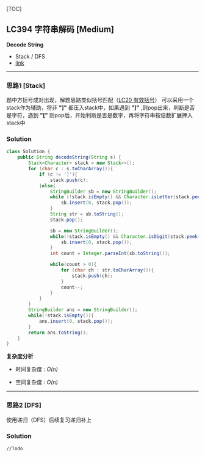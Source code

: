 [TOC]
## LC394 字符串解码 [Medium]
**Decode String**

- Stack / DFS
- [link](https://leetcode.com/problems/decode-string/)
---
### 思路1 [Stack]
题中方括号成对出现，解题思路类似括号匹配（[LC20 有效括号](https://leetcode-cn.com/problems/valid-parentheses/)）
可以采用一个stack作为辅助，将非 **"]"** 都压入stack中，如果遇到 **"]"** ,则pop出来，判断是否是字符，遇到 **"["** 则pop后，开始判断是否是数字，再将字符串按倍数扩展押入stack中

### Solution

```java
class Solution {
    public String decodeString(String s) {
        Stack<Character> stack = new Stack<>();
        for (char c : s.toCharArray()){
            if (c != ']'){
                stack.push(c);
            }else{
                StringBuilder sb = new StringBuilder();
                while (!stack.isEmpty() && Character.isLetter(stack.peek())){
                    sb.insert(0, stack.pop());
                }
                String str = sb.toString();
                stack.pop();

                sb = new StringBuilder();
                while(!stack.isEmpty() && Character.isDigit(stack.peek())){
                    sb.insert(0, stack.pop());
                }
                int count = Integer.parseInt(sb.toString());

                while(count > 0){
                    for (char ch : str.toCharArray()){
                        stack.push(ch);
                    }
                    count--;
                }
            }
        }
        StringBuilder ans = new StringBuilder();
        while(!stack.isEmpty()){
            ans.insert(0, stack.pop());
        }
        return ans.toString();
    }
}

```

**复杂度分析**

* 时间复杂度 : *O(n)*

* 空间复杂度 : *O(n)* 

---
### 思路2 [DFS]
使用递归（DFS）后续复习递归补上

### Solution
```
//Todo
```
